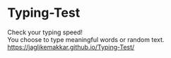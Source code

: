 # Typing-Test
Check your typing speed!<br>
You choose to type meaningful words or random text.<br>
https://jaglikemakkar.github.io/Typing-Test/
